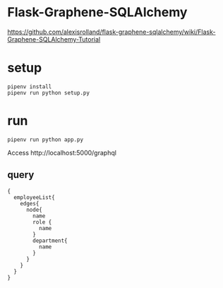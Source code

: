 # Flask-Graphene-SQLAlchemy

https://github.com/alexisrolland/flask-graphene-sqlalchemy/wiki/Flask-Graphene-SQLAlchemy-Tutorial


# setup
```
pipenv install
pipenv run python setup.py
```

# run
```
pipenv run python app.py
```

Access http://localhost:5000/graphql

## query

```
{
  employeeList{
    edges{
      node{
        name
        role {
          name
        }
        department{
          name
        }
      }
    }
  }
}
```
